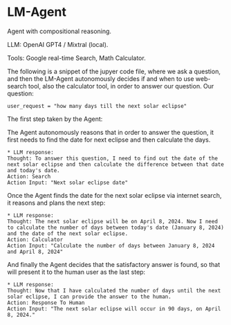 # LM-Agent

Agent with compositional reasoning.

LLM: OpenAI GPT4 / Mixtral (local).

Tools: Google real-time Search, Math Calculator.

The following is a snippet of the jupyer code file, where we ask a question, and then the LM-Agent autonomously decides if and when to use web-search tool, also the calculator tool, in order to answer our question.
Our question:
```
user_request = "how many days till the next solar eclipse"
```

The first step taken by the Agent:

The Agent autonomously reasons that in order to answer the question, it first needs to find the date for next eclipse and then calculate the days.

```
* LLM response: 
Thought: To answer this question, I need to find out the date of the next solar eclipse and then calculate the difference between that date and today's date. 
Action: Search
Action Input: "Next solar eclipse date" 
```

Once the Agent finds the date for the next solar eclipse via internet search, it reasons and plans the next step:

```
* LLM response: 
Thought: The next solar eclipse will be on April 8, 2024. Now I need to calculate the number of days between today's date (January 8, 2024) and the date of the next solar eclipse.
Action: Calculator
Action Input: "Calculate the number of days between January 8, 2024 and April 8, 2024" 
```

And finally the Agent decides that the satisfactory answer is found, so that will present it to the human user as the last step:

```
* LLM response: 
Thought: Now that I have calculated the number of days until the next solar eclipse, I can provide the answer to the human.
Action: Response To Human
Action Input: "The next solar eclipse will occur in 90 days, on April 8, 2024." 
```
